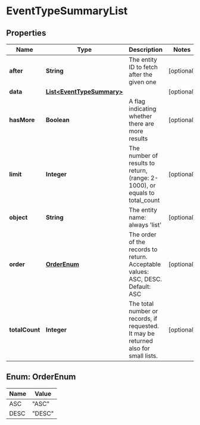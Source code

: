 
# EventTypeSummaryList

## Properties
Name | Type | Description | Notes
------------ | ------------- | ------------- | -------------
**after** | **String** | The entity ID to fetch after the given one |  [optional]
**data** | [**List&lt;EventTypeSummary&gt;**](EventTypeSummary.md) |  |  [optional]
**hasMore** | **Boolean** | A flag indicating whether there are more results |  [optional]
**limit** | **Integer** | The number of results to return, (range: 2-1000), or equals to total_count |  [optional]
**object** | **String** | The entity name: always &#39;list&#39; |  [optional]
**order** | [**OrderEnum**](#OrderEnum) | The order of the records to return. Acceptable values: ASC, DESC. Default: ASC |  [optional]
**totalCount** | **Integer** | The total number or records, if requested. It may be returned also for small lists. |  [optional]


<a name="OrderEnum"></a>
## Enum: OrderEnum
Name | Value
---- | -----
ASC | &quot;ASC&quot;
DESC | &quot;DESC&quot;



